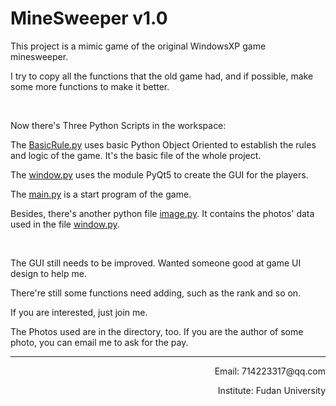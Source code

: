 # MineSweeper v1.0

This project is a mimic game of the original WindowsXP game minesweeper.

I try to copy all the functions that the old game had, and if possible, make some more functions to make it better.

<br>

Now there's Three Python Scripts in the workspace:

The [BasicRule.py][1] uses basic Python Object Oriented to establish the rules and logic of the game. It's the basic file of the whole project.

The [window.py][2] uses the module PyQt5 to create the GUI for the players.

The [main.py][3] is a start program of the game.

Besides, there's another python file [image.py][4]. It contains the photos' data used in the file [window.py][2].

<br>

The GUI still needs to be improved. Wanted someone good at game UI design to help me.

There're still some functions need adding, such as the rank and so on.

If you are interested, just join me.

The Photos used are in the directory, too. If you are the author of some photo, you can email me to ask for the pay.

[1]:./BasicRule.py
[2]:./window.py
[3]:./main.py
[4]:./images.py

---
<p align="right">
Email: 714223317@qq.com
</p>
<p align="right">
Institute: Fudan University
</p>